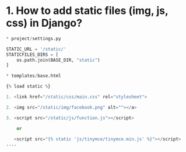 # 1. How to add static files (img, js, css) in Django?

```python
* project/settings.py

STATIC_URL = '/static/'
STATICFILES_DIRS = [
    os.path.join(BASE_DIR, "static")
]

* templates/base.html

{% load static %}

1. <link href="/static/css/main.css" rel="stylesheet">

2. <img src="/static/img/facebook.png" alt=""></a>

3. <script src="/static/js/function.js"></script>

    or 

   <script src="{% static 'js/tinymce/tinymce.min.js' %}"></script>
....
```